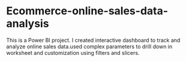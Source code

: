 # Ecommerce-online-sales-data-analysis
This is a Power BI project. I created interactive dashboard to track and analyze online sales data.used complex parameters to drill down in worksheet and customization using filters and slicers.

